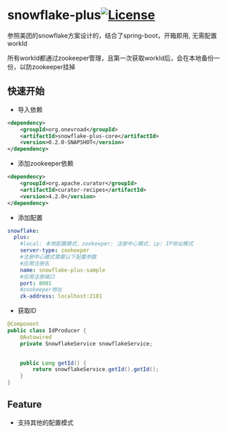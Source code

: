 # snowflake-plus[![License](http://img.shields.io/:license-apache-brightgreen.svg)](http://www.apache.org/licenses/LICENSE-2.0.html)

参照美团的snowflake方案设计的，结合了spring-boot，开箱即用, 无需配置workId

所有workId都通过zookeeper管理，且第一次获取workId后，会在本地备份一份，以防zookeeper挂掉

## 快速开始
- 导入依赖
```xml
<dependency>
    <groupId>org.onevroad</groupId>
    <artifactId>snowflake-plus-core</artifactId>
    <version>0.2.0-SNAPSHOT</version>
</dependency>
```
- 添加zookeeper依赖
```xml
<dependency>
    <groupId>org.apache.curator</groupId>
    <artifactId>curator-recipes</artifactId>
    <version>4.2.0</version>
</dependency>
```

- 添加配置
```yaml
snowflake:
  plus:
    #local: 本地配置模式，zookeeper: 注册中心模式，ip: IP地址模式
    server-type: zookeeper
    #注册中心模式需要以下配置参数
    #应用注册名
    name: snowflake-plus-sample
    #应用注册端口
    port: 8001
    #zookeeper地址
    zk-address: localhost:2181
```

- 获取ID
```java
@Component
public class IdProducer {
    @Autowired
    private SnowflakeService snowflakeService;

    
    public Long getId() {
        return snowflakeService.getId().getId();
    }
}
```

## Feature
- 支持其他的配置模式
